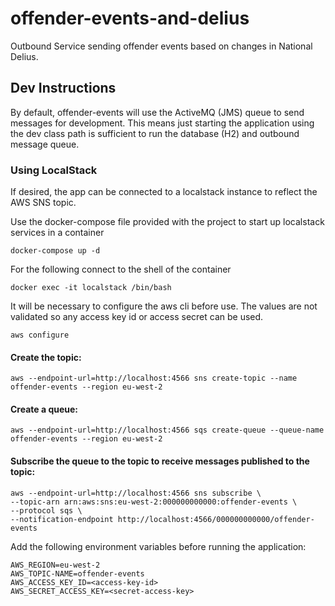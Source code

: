 # offender-events-and-delius

Outbound Service sending offender events based on changes in National Delius.

## Dev Instructions

By default, offender-events will use the ActiveMQ (JMS) queue to send messages for development. 
This means just starting the application using the dev class path is sufficient to run the database (H2) and outbound message queue.

### Using LocalStack

If desired, the app can be connected to a localstack instance to reflect the AWS SNS topic.

Use the docker-compose file provided with the project to start up localstack services in a container

```shell
docker-compose up -d
```

For the following connect to the shell of the container 
```shell
docker exec -it localstack /bin/bash
```

It will be necessary to configure the aws cli before use. The values are not validated so any access key id or access secret can be used.

```shell
aws configure
```

#### Create the topic: 

```shell
aws --endpoint-url=http://localhost:4566 sns create-topic --name offender-events --region eu-west-2
```

#### Create a queue:

```shell
aws --endpoint-url=http://localhost:4566 sqs create-queue --queue-name offender-events --region eu-west-2
```

#### Subscribe the queue to the topic to receive messages published to the topic:

```shell
aws --endpoint-url=http://localhost:4566 sns subscribe \
--topic-arn arn:aws:sns:eu-west-2:000000000000:offender-events \
--protocol sqs \
--notification-endpoint http://localhost:4566/000000000000/offender-events
```

Add the following environment variables before running the application:

```shell
AWS_REGION=eu-west-2
AWS_TOPIC-NAME=offender-events
AWS_ACCESS_KEY_ID=<access-key-id>
AWS_SECRET_ACCESS_KEY=<secret-access-key>
```